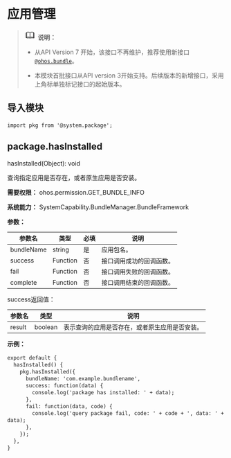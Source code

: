 # 应用管理


> ![icon-note.gif](public_sys-resources/icon-note.gif) **说明：**
>
> - 从API Version 7 开始，该接口不再维护，推荐使用新接口[`@ohos.bundle`](js-apis-Bundle.md)。
>
> - 本模块首批接口从API version 3开始支持。后续版本的新增接口，采用上角标单独标记接口的起始版本。


## 导入模块


```
import pkg from '@system.package';
```


## package.hasInstalled

hasInstalled(Object): void

查询指定应用是否存在，或者原生应用是否安装。

**需要权限：** ohos.permission.GET_BUNDLE_INFO

**系统能力：** SystemCapability.BundleManager.BundleFramework

**参数：**

| 参数名 | 类型 | 必填 | 说明 |
| -------- | -------- | -------- | -------- |
| bundleName | string | 是 | 应用包名。 |
| success | Function | 否 | 接口调用成功的回调函数。 |
| fail | Function | 否 | 接口调用失败的回调函数。 |
| complete | Function | 否 | 接口调用结束的回调函数。 |

success返回值：

| 参数名 | 类型 | 说明 |
| -------- | -------- | -------- |
| result | boolean | 表示查询的应用是否存在，或者原生应用是否安装。 |

**示例：**

```
export default {    
  hasInstalled() {        
    pkg.hasInstalled({            
      bundleName: 'com.example.bundlename',            
      success: function(data) {                
        console.log('package has installed: ' + data);            
      },            
      fail: function(data, code) {               
        console.log('query package fail, code: ' + code + ', data: ' + data);            
      },        
    });    
  },
}
```